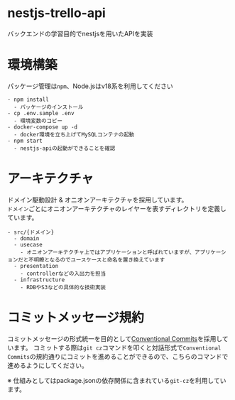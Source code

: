 # nestjs-trello-api

バックエンドの学習目的でnestjsを用いたAPIを実装



# 環境構築

パッケージ管理は`npm`、Node.jsはv18系を利用してください

```
- npm install
  - パッケージのインストール
- cp .env.sample .env
  - 環境変数のコピー
- docker-compose up -d
  - docker環境を立ち上げてMySQLコンテナの起動
- npm start
  - nestjs-apiの起動ができることを確認
```

# アーキテクチャ

ドメイン駆動設計 & オニオンアーキテクチャを採用しています。  
`ドメイン`ごとにオニオンアーキテクチャのレイヤーを表すディレクトリを定義しています。

```
- src/{ドメイン}
  - domain
  - usecase
    - オニオンアーキテクチャ上ではアプリケーションと呼ばれていますが、アプリケーションだと不明瞭となるのでユースケースと命名を置き換えています
  - presentation
    - controllerなどの入出力を担当  
  - infrastructure
    - RDBやS3などの具体的な技術実装
```


# コミットメッセージ規約

コミットメッセージの形式統一を目的として[Conventional Commits](https://www.conventionalcommits.org/en/v1.0.0/)を採用しています。
コミットする際は`git cz`コマンドを叩くと対話形式で`Conventional Commits`の規約通りにコミットを進めることができるので、こちらのコマンドで進めるようにしてください。

※ 仕組みとしてはpackage.jsonの依存関係に含まれている`git-cz`を利用しています。

